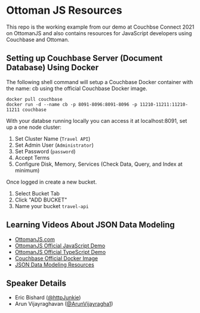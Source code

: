 # Ottoman JS Resources

This repo is the working example from our demo at Couchbse Connect 2021 on OttomanJS and also contains resources for JavaScript developers using Couchbase and Ottoman.

## Setting up Couchbase Server (Document Database) Using Docker

The following shell command will setup a Couchbase Docker container with the name: cb using the official Couchbase Docker image.

```shell
docker pull couchbase
docker run -d --name cb -p 8091-8096:8091-8096 -p 11210-11211:11210-11211 couchbase
```

With your databse running locally you can access it at localhost:8091, set up a one node cluster:

1. Set Cluster Name (`Travel API`)
2. Set Admin User (`Administrator`)
3. Set Password (`password`)
4. Accept Terms
5. Configure Disk, Memory, Services (Check Data, Query, and Index at minimum)

Once logged in create a new bucket.

1. Select Bucket Tab
2. Click "ADD BUCKET"
3. Name your bucket `travel-api`

## Learning Videos About JSON Data Modeling

- [OttomanJS.com](https://ottomanjs.com)
- [OttomanJS Official JavaScript Demo](https://github.com/couchbaselabs/try-ottoman)
- [OttomanJS Official TypeScript Demo](https://github.com/couchbaselabs/try-ottoman-ts)
- [Couchbase Official Docker Image](https://hub.docker.com/_/couchbase)
- [JSON Data Modeling Resources](https://github.com/httpJunkie/node-cb-data-models/blob/master/readme.md)

## Speaker Details

- Eric Bishard ([@httpJunkie](https://twitter.com/httpjunkie))
- Arun Vijayraghavan ([@ArunVijayragha1](https://twitter.com/ArunVijayragha1))